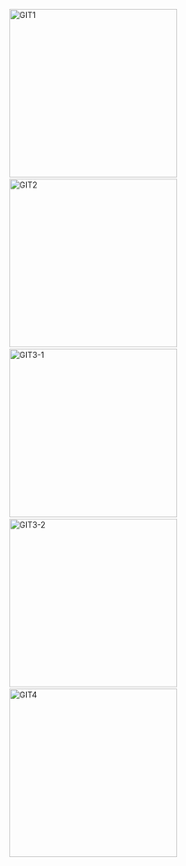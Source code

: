 <img src="https://github.com/DustinYook/Course_BoostCourse-BE/blob/master/image/1%EA%B6%8C.jpg" alt="GIT1" width="300px" height="300px">&nbsp;&nbsp;&nbsp;&nbsp;&nbsp;<img src="https://github.com/DustinYook/Course_Git/blob/master/image/GIT2.jpg" alt="GIT2" width="300px" height="300px">&nbsp;&nbsp;&nbsp;&nbsp;&nbsp;<img src="https://github.com/DustinYook/Course_Git/blob/master/image/GIT3-1.jpg" alt="GIT3-1" width="300px" height="300px">&nbsp;&nbsp;&nbsp;&nbsp;&nbsp;<img src="https://github.com/DustinYook/Course_Git/blob/master/image/GIT3-2.jpg" alt="GIT3-2" width="300px" height="300px">&nbsp;&nbsp;&nbsp;&nbsp;&nbsp;<img src="https://github.com/DustinYook/Course_Git/blob/master/image/GIT4.jpg" alt="GIT4" width="300px" height="300px">
